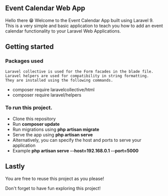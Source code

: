 ## Event Calendar Web App

Hello there 😁
Welcome to the Event Calendar App built using Laravel 9.
This is a very simple and basic application to teach you how to add an event calendar functionality to your Laravel Web Applications.

## Getting started

### Packages used

    Laravel collective is used for the Form facades in the blade file.
    Laravel helpers are used for compatibility in string formatting.
    They are installed using the following commands.

-   composer require laravelcollective/html
-   composer require laravel/helpers

### To run this project.

-   Clone this repository
-   Run **composer update**
-   Run migrations using **php artisan migrate**
-   Serve the app using **php artisan serve**
-   Alternatively, you can specify the host and ports to serve your application
-   Example **php artisan serve --host=192.168.0.1 --port=5000**

## Lastly

You are free to reuse this project as you please!

Don't forget to have fun exploring this project!
